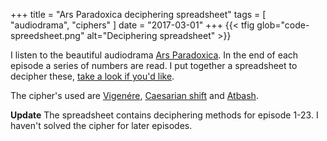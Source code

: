 +++
title = "Ars Paradoxica deciphering spreadsheet"
tags = [ "audiodrama", "ciphers" ]
date = "2017-03-01"
+++
{{< tfig glob="code-spreedsheet.png" alt="Deciphering spreadsheet" >}}

I listen to the beautiful audiodrama [Ars Paradoxica](https://arsparadoxica.com/). In the end of each episode a series of numbers are read. I put together a spreadsheet to decipher these, [take a look if you'd like](https://docs.google.com/spreadsheets/d/1g2tXvxwR4-Oumgf3H3ucRDdE90pUqfZpS65uwsC1dpw/edit?usp=sharing).


The cipher's used are [Vigenére](http://rumkin.com/tools/cipher/vigenere.php), [Caesarian shift](http://rumkin.com/tools/cipher/caesar.php) and [Atbash](http://rumkin.com/tools/cipher/atbash.php).

**Update**
The spreadsheet contains deciphering methods for episode 1-23. I haven't solved the cipher for later episodes.

